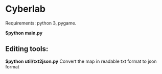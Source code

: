 # Cyberlab

Requirements: python 3, pygame.

**$python main.py**

## Editing tools:

**$python util/txt2json.py**
Convert the map in readable txt format to json format